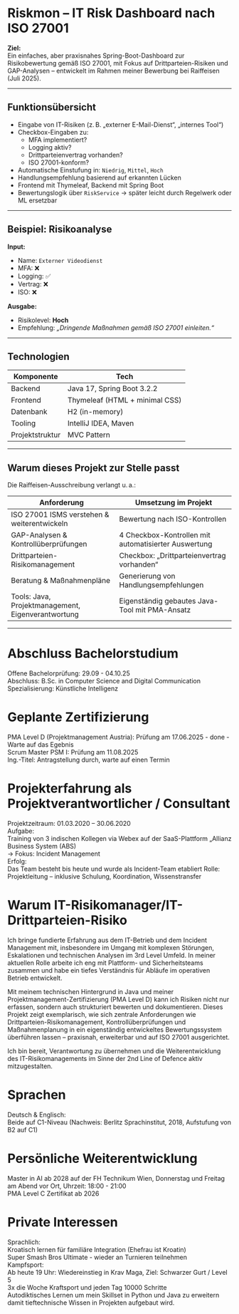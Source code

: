 # Riskmon – IT Risk Dashboard nach ISO 27001

**Ziel:**  
Ein einfaches, aber praxisnahes Spring-Boot-Dashboard zur Risikobewertung gemäß ISO 27001, mit Fokus auf Drittparteien-Risiken und GAP-Analysen – entwickelt im Rahmen meiner Bewerbung bei Raiffeisen (Juli 2025).

---

## Funktionsübersicht

- Eingabe von IT-Risiken (z. B. „externer E-Mail-Dienst“, „internes Tool“)
- Checkbox-Eingaben zu:
  - MFA implementiert?
  - Logging aktiv?
  - Drittparteienvertrag vorhanden?
  - ISO 27001-konform?
- Automatische Einstufung in: `Niedrig`, `Mittel`, `Hoch`
- Handlungsempfehlung basierend auf erkannten Lücken
- Frontend mit Thymeleaf, Backend mit Spring Boot
- Bewertungslogik über `RiskService` → später leicht durch Regelwerk oder ML ersetzbar

---

## Beispiel: Risikoanalyse

**Input:**
- Name: `Externer Videodienst`
- MFA: ❌
- Logging: ✅
- Vertrag: ❌
- ISO: ❌

**Ausgabe:**
- Risikolevel: **Hoch**
- Empfehlung: *„Dringende Maßnahmen gemäß ISO 27001 einleiten.“*

---

## Technologien

| Komponente       | Tech                                |
|------------------|-------------------------------------|
| Backend          | Java 17, Spring Boot 3.2.2          |
| Frontend         | Thymeleaf (HTML + minimal CSS)      |
| Datenbank        | H2 (in-memory)                      |
| Tooling          | IntelliJ IDEA, Maven                |
| Projektstruktur  | MVC Pattern                         |

---

## Warum dieses Projekt zur Stelle passt

Die Raiffeisen-Ausschreibung verlangt u. a.:

| Anforderung                                      | Umsetzung im Projekt                          |
|--------------------------------------------------|-----------------------------------------------|
| ISO 27001 ISMS verstehen & weiterentwickeln      | Bewertung nach ISO-Kontrollen                 |
| GAP-Analysen & Kontrollüberprüfungen             | 4 Checkbox-Kontrollen mit automatisierter Auswertung |
| Drittparteien-Risikomanagement                   | Checkbox: „Drittparteienvertrag vorhanden“    |
| Beratung & Maßnahmenpläne                        | Generierung von Handlungsempfehlungen         |
| Tools: Java, Projektmanagement, Eigenverantwortung | Eigenständig gebautes Java-Tool mit PMA-Ansatz|

---
# Abschluss Bachelorstudium<br/>
  Offene Bachelorprüfung: 29.09 - 04.10.25<br/>
  Abschluss: B.Sc. in Computer Science and Digital Communication<br/>
  Spezialisierung: Künstliche Intelligenz<br/>

# Geplante Zertifizierung<br/>
  PMA Level D (Projektmanagement Austria): Prüfung am 17.06.2025 - done - Warte auf das Egebnis<br/>
  Scrum Master PSM I: Prüfung am 11.08.2025<br/>
  Ing.-Titel: Antragstellung durch, warte auf einen Termin<br/>
  
# Projekterfahrung als Projektverantwortlicher / Consultant<br/>
  Projektzeitraum: 01.03.2020 – 30.06.2020<br/>
  Aufgabe:<br/>
  Training von 3 indischen Kollegen via Webex auf der SaaS-Plattform „Allianz Business System (ABS)<br/>
    → Fokus: Incident Management<br/>
  Erfolg:<br/>
  Das Team besteht bis heute und wurde als Incident-Team etabliert
  Rolle:
  Projektleitung – inklusive Schulung, Koordination, Wissenstransfer

# Warum IT-Risikomanager/IT-Drittparteien-Risiko <br/>

Ich bringe fundierte Erfahrung aus dem IT-Betrieb und dem Incident Management mit, insbesondere im Umgang mit komplexen Störungen, Eskalationen und technischen Analysen im 3rd Level Umfeld. In meiner aktuellen Rolle arbeite ich eng mit Plattform- und Sicherheitsteams zusammen und habe ein tiefes Verständnis für Abläufe im operativen Betrieb entwickelt.

Mit meinem technischen Hintergrund in Java und meiner Projektmanagement-Zertifizierung (PMA Level D) kann ich Risiken nicht nur erfassen, sondern auch strukturiert bewerten und dokumentieren. Dieses Projekt zeigt exemplarisch, wie sich zentrale Anforderungen wie Drittparteien-Risikomanagement, Kontrollüberprüfungen und Maßnahmenplanung in ein eigenständig entwickeltes Bewertungssystem überführen lassen – praxisnah, erweiterbar und auf ISO 27001 ausgerichtet.

Ich bin bereit, Verantwortung zu übernehmen und die Weiterentwicklung des IT-Risikomanagements im Sinne der 2nd Line of Defence aktiv mitzugestalten.

# Sprachen<br/>
  Deutsch & Englisch:<br/>
  Beide auf C1-Niveau (Nachweis: Berlitz Sprachinstitut, 2018, Aufstufung von B2 auf C1)<br/>
  
# Persönliche Weiterentwicklung<br/>

  Master in AI ab 2028 auf der FH Technikum Wien, Donnerstag und Freitag am Abend vor Ort, Uhrzeit: 18:00 - 21:00<br/>
  PMA Level C Zertifikat ab 2026<br/>
  
# Private Interessen<br/>
  Sprachlich:<br/>
  Kroatisch lernen für familiäre Integration (Ehefrau ist Kroatin)<br/>
  Super Smash Bros Ultimate - wieder an Turnieren teilnehmen<br/>
  Kampfsport:<br/>
  Ab heute 19 Uhr: Wiedereinstieg in Krav Maga, Ziel: Schwarzer Gurt / Level 5<br/>
  3x die Woche Kraftsport und jeden Tag 10000 Schritte<br/>
  Autodiktisches Lernen um mein Skillset in Python und Java zu erweitern damit tieftechnische Wissen in Projekten aufgebaut wird.
